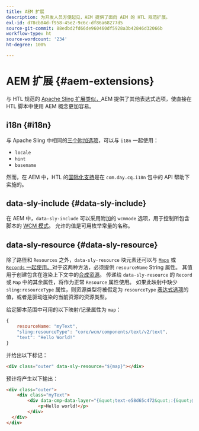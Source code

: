 ```yaml
---
title: AEM 扩展
description: 为开发人员方便起见，AEM 提供了面向 AEM 的 HTL 规范扩展。
exl-id: d78cb84d-f958-45e2-9c6c-df86a68277d5
source-git-commit: 88edbd2fd66de960460df5928a3b42846d32066b
workflow-type: ht
source-wordcount: '234'
ht-degree: 100%

---
```


# AEM 扩展 {#aem-extensions}

与 HTL 规范的 [Apache Sling 扩展类似，](https://sling.apache.org/documentation/bundles/scripting/scripting-htl.html#extensions-of-the-htl-specification-1)AEM 提供了其他表达式选项，使直接在 HTL 脚本中使用 AEM 概念更加容易。

## i18n {#i18n}

与 Apache Sling 中相同的[三个附加选项](https://sling.apache.org/documentation/bundles/scripting/scripting-htl.html#i18n)，可以与 `i18n` 一起使用：

* `locale`
* `hint`
* `basename`

然而，在 AEM 中，HTL 的[国际化支持](https://experienceleague.adobe.com/docs/experience-manager-65/developing/components/internationalization/i18n-dev.html)是在 `com.day.cq.i18n` 包中的 API 帮助下实施的。

## data-sly-include {#data-sly-include}

在 AEM 中，`data-sly-include` 可以采用附加的 `wcmmode` 选项，用于控制所包含脚本的 [WCM 模式](https://developer.adobe.com/experience-manager/reference-materials/cloud-service/javadoc/com/day/cq/wcm/api/WCMMode.html)。 允许的值是可用枚举常量的名称。

## data-sly-resource {#data-sly-resource}

除了路径和 `Resources` 之外，`data-sly-resource` 块元素还可以与 [`Maps`](https://docs.oracle.com/en/java/javase/11/docs/api/java.base/java/util/Map.html) 或 [`Records` 一起使用。](https://github.com/apache/sling-org-apache-sling-scripting-sightly-runtime/blob/master/src/main/java/org/apache/sling/scripting/sightly/Record.java)对于这两种方法，必须提供 `resourceName` String 属性。 其值用于创建包含在渲染上下文中的[合成资源](https://www.javadoc.io/doc/org.apache.sling/org.apache.sling.api/latest/org/apache/sling/api/resource/SyntheticResource.html)。 传递给 `data-sly-resource` 的 `Record` 或 `Map` 中的其余属性，将作为正常 `Resource` 属性使用。 如果此映射中缺少 `sling:resourceType` 属性，则资源类型将被假定为 `resourceType` [表达式选项](https://github.com/adobe/htl-spec/blob/1.4/SPECIFICATION.md#229-resource)的值，或者是驱动渲染的当前资源的资源类型。

给定脚本范围中可用的以下映射/记录属性为 `map`：

```javascript
{
    resourceName: "myText",
    "sling:resourceType": "core/wcm/components/text/v2/text",
    "text": "Hello World!"
}
```

并给出以下标记：

```html
<div class="outer" data-sly-resource="${map}"></div>
```

预计将产生以下输出：

```html
<div class="outer">
    <div class="myText">
        <div data-cmp-data-layer="{&quot;text-e58d65c472&quot;:{&quot;@type&quot;:&quot;core/wcm/components/text/v2/text&quot;,&quot;xdm:text&quot;:&quot;<p>Hello world!</p>&quot;}}" id="text-e58d65c472" class="cmp-text">
            <p>Hello world!</p>
        </div>
  </div>
</div>
```
